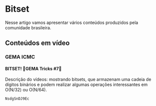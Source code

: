 # Bitset

Nesse artigo vamos apresentar vários conteúdos produzidos pela comunidade brasileira.

## Conteúdos em vídeo

### GEMA ICMC 

#### BITSET! 🎈GEMA Tricks #7🎈

Descrição do vídeos: mostrando bitsets, que armazenam uma cadeia de dígitos binários e podem realizar algumas operações interessantes em O(N/32) ou O(N/64).

```youtube
NsdgSnDJ9Ec
```
